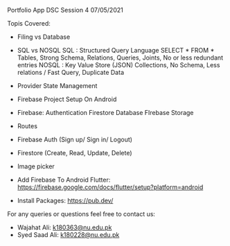 Portfolio App
DSC Session 4
07/05/2021


Topis Covered:

- Filing vs Database
- SQL vs NOSQL
    SQL : 
        Structured Query Language
        SELECT * FROM *
        Tables, Strong Schema, Relations, Queries, Joints, No or less redundant entries
    NOSQL : 
        Key Value Store (JSON)
        Collections, No Schema, Less relations / Fast Query, Duplicate Data

- Provider
    State Management

- Firebase Project Setup On Android

- Firebase:
    Authentication
    Firestore Database
    FIrebase Storage

- Routes
- Firebase Auth (Sign up/ Sign in/ Logout)
- Firestore (Create, Read,  Update, Delete)

- Image picker


- Add Firebase To Android Flutter: https://firebase.google.com/docs/flutter/setup?platform=android
- Install Packages: https://pub.dev/  

For any queries or questions feel free to contact us:
- Wajahat Ali: k180363@nu.edu.pk
- Syed Saad Ali: k180228@nu.edu.pk
